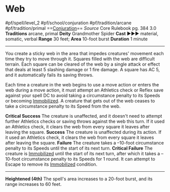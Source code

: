 # Web
#pf/spell/level_2 #pf/school/conjuration #pf/tradition/arcane #pf/tradition/primal
==[Conjuration](../../../Traits/Conjuration.md)==
*Source* Core Rulebook pg. 384 3.0
**Traditions** arcane, primal
**Deity** Grandmother Spider
**Cast** ►►► material, somatic, verbal
**Range** 30 feet; **Area** 10-foot burst
**Duration** 1 minute

---
You create a sticky web in the area that impedes creatures' movement each time they try to move through it. Squares filled with the web are difficult terrain. Each square can be cleared of the web by a single attack or effect that deals at least 5 slashing damage or 1 fire damage. A square has AC 5, and it automatically fails its saving throws.

Each time a creature in the web begins to use a move action or enters the web during a move action, it must attempt an Athletics check or Reflex save against your spell DC to avoid taking a circumstance penalty to its Speeds or becoming [Immobilized](../../../Conditions/Immobilized.md). A creature that gets out of the web ceases to take a circumstance penalty to its Speed from the web.

**Critical Success** The creature is unaffected, and it doesn't need to attempt further Athletics checks or saving throws against the web this turn. If it used an Athletics check, it clears the web from every square it leaves after leaving the square.
**Success** The creature is unaffected during its action. If it used an Athletics check, it clears the web from every square it leaves after leaving the square.
**Failure** The creature takes a –10-foot circumstance penalty to its Speeds until the start of its next turn.
**Critical Failure** The creature is [Immobilized](../../../Conditions/Immobilized.md) until the start of its next turn, after which it takes a –10-foot circumstance penalty to its Speeds for 1 round. It can attempt to Escape to remove its [Immobilized](../../../Conditions/Immobilized.md) condition.

<hr>

**Heightened (4th)** The spell's area increases to a 20-foot burst, and its range increases to 60 feet.